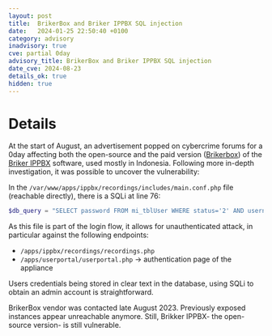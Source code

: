 ```yaml
---
layout: post
title:  BrikerBox and Briker IPPBX SQL injection
date:   2024-01-25 22:50:40 +0100
category: advisory
inadvisory: true
cve: partial 0day
advisory_title: BrikerBox and Briker IPPBX SQL injection
date_cve: 2024-08-23
details_ok: true
hidden: true
---
```


# Details

At the start of August, an advertisement popped on cybercrime forums for a 0day affecting both the open-source and the paid version ([Brikerbox](https://itmn.co.id/brikerbox/ar1500s/)) of the [Briker IPPBX](https://www.briker.org/) software, used mostly in Indonesia. Following more in-depth investigation, it was possible to uncover the vulnerability:

In the `/var/www/apps/ippbx/recordings/includes/main.conf.php` file (reachable directly), there is a SQLi at line 76: 

```php
$db_query = "SELECT password FROM mi_tblUser WHERE status='2' AND username = '".$_POST['username']."";
```

As this file is part of the login flow, it allows for unauthenticated attack, in particular against the following endpoints: 

- ``/apps/ippbx/recordings/recordings.php``
- ``/apps/userportal/userportal.php`` -> authentication page of the appliance

Users credentials being stored in clear text in the database, using SQLi to obtain an admin account is straightforward.

BrikerBox vendor was contacted late August 2023. Previously exposed instances appear unreachable anymore. Still, Brikker IPPBX- the open-source version- is still vulnerable.